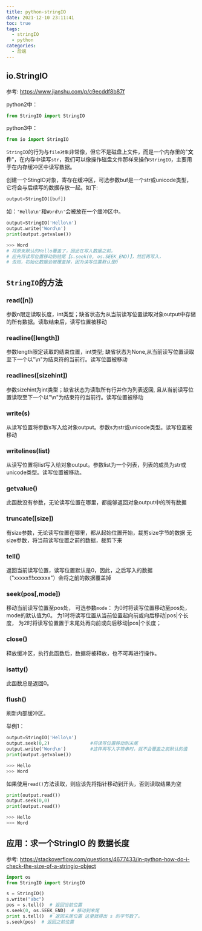 ```yaml
---
title: python-stringIO
date: 2021-12-10 23:11:41
toc: true
tags:
  - stringIO
  - python
categories:
  - 后端
---
```


## io.StringIO

参考: <https://www.jianshu.com/p/c9ecddf8b87f>

python2中：

```python
from StringIO import StringIO
```

python3中：

```python
from io import StringIO
```

`StringIO`的行为与`file对象`非常像，但它不是磁盘上文件，而是一个内存里的"**文件**"，在内存中读写`str`，我们可以像操作磁盘文件那样来操作`StringIO`，主要用于在内存缓冲区中读写数据。

<!-- more -->

创建一个StingIO对象，寄存在缓冲区，可选参数buf是一个str或unicode类型，它将会与后续写的数据存放一起。如下:

```python
output=StringIO([buf])
```

如：`'Hello\n'`和`Word\n'`会被放在一个缓冲区中。

```python
output=StringIO('Hello\n')
output.write('Word\n')
print(output.getvalue())

>>> Word
# 将原来默认的Hello覆盖了，因此在写入数据之前，
# 应先将读写位置移动到结尾【s.seek(0, os.SEEK_END)】，然后再写入，
# 否则，初始化数据会被覆盖掉，因为读写位置默认是0
```

## `StringIO`的方法

### read([n])

参数n限定读取长度，int类型；缺省状态为从当前读写位置读取对象output中存储的所有数据。读取结束后，读写位置被移动

### readline([length])

参数length限定读取的结束位置，int类型; 缺省状态为None,从当前读写位置读取至下一个以"\n"为结束符的当前行。读写位置被移动

### readlines([sizehint])

参数sizehint为int类型；缺省状态为读取所有行并作为列表返回, 且从当前读写位置读取至下一个以"\n"为结束符的当前行。读写位置被移动

### write(s)

从读写位置将参数s写入给对象output。参数s为str或unicode类型。读写位置被移动

### writelines(list)

从读写位置将list写入给对象output。参数list为一个列表，列表的成员为str或unicode类型。读写位置被移动。

### getvalue()

此函数没有参数，无论读写位置在哪里，都能够返回对象output中的所有数据

### truncate([size])

有size参数，无论读写位置在哪里，都从起始位置开始，裁剪size字节的数据
无size参数，将当前读写位置之前的数据，裁剪下来

### tell()

返回当前读写位置，读写位置默认是0，因此，之后写入的数据（"xxxxx!!!xxxxxx"）会将之前的数据覆盖掉  

### seek(pos[,mode])

移动当前读写位置至pos处，
可选参数`mode`：
为0时将读写位置移动至pos处，mode的默认值为0。
为1时将读写位置从当前位置起向前或向后移动|pos|个长度，
为2时将读写位置置于末尾处再向前或向后移动|pos|个长度；

### close()

释放缓冲区，执行此函数后，数据将被释放，也不可再进行操作。

### isatty()

此函数总是返回0。

### flush()

刷新内部缓冲区。

举例1：

```python
output=StringIO('Hello\n')
output.seek(0,2)               #将读写位置移动到末尾
output.write('Word\n')         #这样再写入字符串时，就不会覆盖之前默认的值
print(output.getvalue())       

>>> Hello
>>> Word
```

如果使用`read()`方法读取，则应该先将指针移动到开头，否则读取结果为空

```python
print(output.read())
output.seek(0,0)
print(output.read())

>>> Hello
>>> Word
```

## 应用：求一个StringIO 的 数据长度

参考: <https://stackoverflow.com/questions/4677433/in-python-how-do-i-check-the-size-of-a-stringio-object>

```python
import os
from StringIO import StringIO

s = StringIO()
s.write("abc")
pos = s.tell()  # 返回当前位置
s.seek(0, os.SEEK_END)  # 移动到末尾
print s.tell()  # 返回末尾位置 这里就得出 s 的字节数了。
s.seek(pos)  # 返回之前位置 
```
